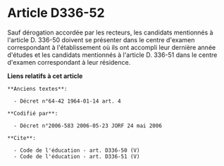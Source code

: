 # Article D336-52

Sauf dérogation accordée par les recteurs, les candidats mentionnés à l'article D. 336-50 doivent se présenter dans le centre
d'examen correspondant à l'établissement où ils ont accompli leur dernière année d'études et les candidats mentionnés à
l'article D. 336-51 dans le centre d'examen correspondant à leur résidence.

**Liens relatifs à cet article**

	**Anciens textes**:

	  - Décret n°64-42 1964-01-14 art. 4

	**Codifié par**:

	  - Décret n°2006-583 2006-05-23 JORF 24 mai 2006

	**Cite**:

	  - Code de l'éducation - art. D336-50 (V)
	  - Code de l'éducation - art. D336-51 (V)
